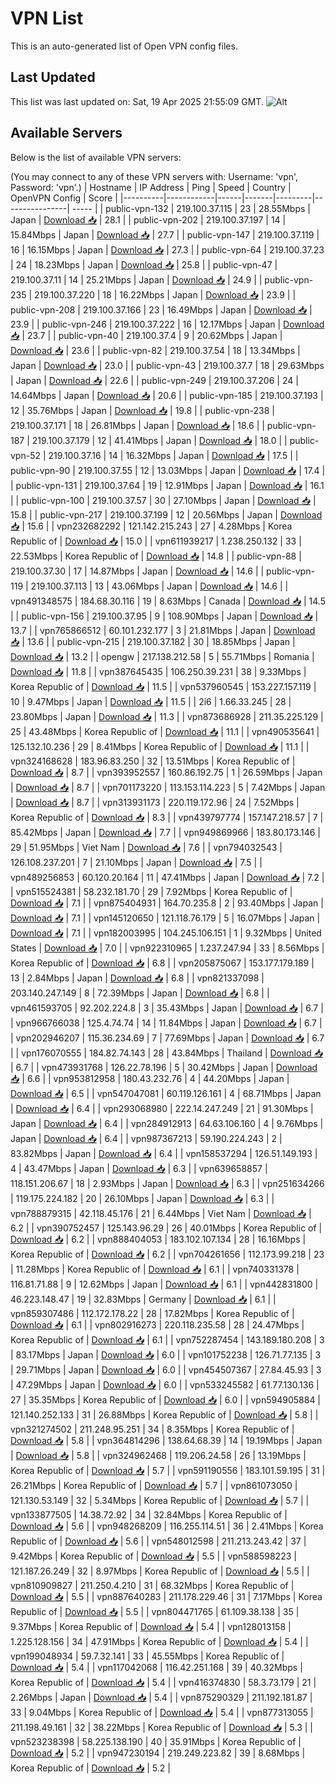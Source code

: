 # VPN List

This is an auto-generated list of Open VPN config files.

## Last Updated

This list was last updated on: Sat, 19 Apr 2025 21:55:09 GMT.
![Alt](https://repobeats.axiom.co/api/embed/186b98318ef1479477931607c1ad7d823f12451f.svg "Repobeats analytics image")

## Available Servers

Below is the list of available VPN servers:

(You may connect to any of these VPN servers with: Username: 'vpn', Password: 'vpn'.)
| Hostname | IP Address | Ping | Speed | Country | OpenVPN Config | Score |
|----------|------------|------|-------|---------|----------------| ----- |
| public-vpn-132 | 219.100.37.115 | 23 | 28.55Mbps | Japan | [Download 📥](./configs/server_0_JP.ovpn) | 28.1 |
| public-vpn-202 | 219.100.37.197 | 14 | 15.84Mbps | Japan | [Download 📥](./configs/server_1_JP.ovpn) | 27.7 |
| public-vpn-147 | 219.100.37.119 | 16 | 16.15Mbps | Japan | [Download 📥](./configs/server_2_JP.ovpn) | 27.3 |
| public-vpn-64 | 219.100.37.23 | 24 | 18.23Mbps | Japan | [Download 📥](./configs/server_3_JP.ovpn) | 25.8 |
| public-vpn-47 | 219.100.37.11 | 14 | 25.21Mbps | Japan | [Download 📥](./configs/server_4_JP.ovpn) | 24.9 |
| public-vpn-235 | 219.100.37.220 | 18 | 16.22Mbps | Japan | [Download 📥](./configs/server_5_JP.ovpn) | 23.9 |
| public-vpn-208 | 219.100.37.166 | 23 | 16.49Mbps | Japan | [Download 📥](./configs/server_6_JP.ovpn) | 23.9 |
| public-vpn-246 | 219.100.37.222 | 16 | 12.17Mbps | Japan | [Download 📥](./configs/server_7_JP.ovpn) | 23.7 |
| public-vpn-40 | 219.100.37.4 | 9 | 20.62Mbps | Japan | [Download 📥](./configs/server_8_JP.ovpn) | 23.6 |
| public-vpn-82 | 219.100.37.54 | 18 | 13.34Mbps | Japan | [Download 📥](./configs/server_9_JP.ovpn) | 23.0 |
| public-vpn-43 | 219.100.37.7 | 18 | 29.63Mbps | Japan | [Download 📥](./configs/server_10_JP.ovpn) | 22.6 |
| public-vpn-249 | 219.100.37.206 | 24 | 14.64Mbps | Japan | [Download 📥](./configs/server_11_JP.ovpn) | 20.6 |
| public-vpn-185 | 219.100.37.193 | 12 | 35.76Mbps | Japan | [Download 📥](./configs/server_12_JP.ovpn) | 19.8 |
| public-vpn-238 | 219.100.37.171 | 18 | 26.81Mbps | Japan | [Download 📥](./configs/server_13_JP.ovpn) | 18.6 |
| public-vpn-187 | 219.100.37.179 | 12 | 41.41Mbps | Japan | [Download 📥](./configs/server_14_JP.ovpn) | 18.0 |
| public-vpn-52 | 219.100.37.16 | 14 | 16.32Mbps | Japan | [Download 📥](./configs/server_15_JP.ovpn) | 17.5 |
| public-vpn-90 | 219.100.37.55 | 12 | 13.03Mbps | Japan | [Download 📥](./configs/server_16_JP.ovpn) | 17.4 |
| public-vpn-131 | 219.100.37.64 | 19 | 12.91Mbps | Japan | [Download 📥](./configs/server_17_JP.ovpn) | 16.1 |
| public-vpn-100 | 219.100.37.57 | 30 | 27.10Mbps | Japan | [Download 📥](./configs/server_18_JP.ovpn) | 15.8 |
| public-vpn-217 | 219.100.37.199 | 12 | 20.56Mbps | Japan | [Download 📥](./configs/server_19_JP.ovpn) | 15.6 |
| vpn232682292 | 121.142.215.243 | 27 | 4.28Mbps | Korea Republic of | [Download 📥](./configs/server_20_KR.ovpn) | 15.0 |
| vpn611939217 | 1.238.250.132 | 33 | 22.53Mbps | Korea Republic of | [Download 📥](./configs/server_21_KR.ovpn) | 14.8 |
| public-vpn-88 | 219.100.37.30 | 17 | 14.87Mbps | Japan | [Download 📥](./configs/server_22_JP.ovpn) | 14.6 |
| public-vpn-119 | 219.100.37.113 | 13 | 43.06Mbps | Japan | [Download 📥](./configs/server_23_JP.ovpn) | 14.6 |
| vpn491348575 | 184.68.30.116 | 19 | 8.63Mbps | Canada | [Download 📥](./configs/server_24_CA.ovpn) | 14.5 |
| public-vpn-156 | 219.100.37.95 | 9 | 108.90Mbps | Japan | [Download 📥](./configs/server_25_JP.ovpn) | 13.7 |
| vpn765866512 | 60.101.232.177 | 3 | 21.81Mbps | Japan | [Download 📥](./configs/server_26_JP.ovpn) | 13.6 |
| public-vpn-215 | 219.100.37.182 | 30 | 18.85Mbps | Japan | [Download 📥](./configs/server_27_JP.ovpn) | 13.2 |
| opengw | 217.138.212.58 | 5 | 55.71Mbps | Romania | [Download 📥](./configs/server_28_RO.ovpn) | 11.8 |
| vpn387645435 | 106.250.39.231 | 38 | 9.33Mbps | Korea Republic of | [Download 📥](./configs/server_29_KR.ovpn) | 11.5 |
| vpn537960545 | 153.227.157.119 | 10 | 9.47Mbps | Japan | [Download 📥](./configs/server_30_JP.ovpn) | 11.5 |
| 2i6 | 1.66.33.245 | 28 | 23.80Mbps | Japan | [Download 📥](./configs/server_31_JP.ovpn) | 11.3 |
| vpn873686928 | 211.35.225.129 | 25 | 43.48Mbps | Korea Republic of | [Download 📥](./configs/server_32_KR.ovpn) | 11.1 |
| vpn490535641 | 125.132.10.236 | 29 | 8.41Mbps | Korea Republic of | [Download 📥](./configs/server_33_KR.ovpn) | 11.1 |
| vpn324168628 | 183.96.83.250 | 32 | 13.51Mbps | Korea Republic of | [Download 📥](./configs/server_34_KR.ovpn) | 8.7 |
| vpn393952557 | 160.86.192.75 | 1 | 26.59Mbps | Japan | [Download 📥](./configs/server_35_JP.ovpn) | 8.7 |
| vpn701173220 | 113.153.114.223 | 5 | 7.42Mbps | Japan | [Download 📥](./configs/server_36_JP.ovpn) | 8.7 |
| vpn313931173 | 220.119.172.96 | 24 | 7.52Mbps | Korea Republic of | [Download 📥](./configs/server_37_KR.ovpn) | 8.3 |
| vpn439797774 | 157.147.218.57 | 7 | 85.42Mbps | Japan | [Download 📥](./configs/server_38_JP.ovpn) | 7.7 |
| vpn949869966 | 183.80.173.146 | 29 | 51.95Mbps | Viet Nam | [Download 📥](./configs/server_39_VN.ovpn) | 7.6 |
| vpn794032543 | 126.108.237.201 | 7 | 21.10Mbps | Japan | [Download 📥](./configs/server_40_JP.ovpn) | 7.5 |
| vpn489256853 | 60.120.20.164 | 11 | 47.41Mbps | Japan | [Download 📥](./configs/server_41_JP.ovpn) | 7.2 |
| vpn515524381 | 58.232.181.70 | 29 | 7.92Mbps | Korea Republic of | [Download 📥](./configs/server_42_KR.ovpn) | 7.1 |
| vpn875404931 | 164.70.235.8 | 2 | 93.40Mbps | Japan | [Download 📥](./configs/server_43_JP.ovpn) | 7.1 |
| vpn145120650 | 121.118.76.179 | 5 | 16.07Mbps | Japan | [Download 📥](./configs/server_44_JP.ovpn) | 7.1 |
| vpn182003995 | 104.245.106.151 | 1 | 9.32Mbps | United States | [Download 📥](./configs/server_45_US.ovpn) | 7.0 |
| vpn922310965 | 1.237.247.94 | 33 | 8.56Mbps | Korea Republic of | [Download 📥](./configs/server_46_KR.ovpn) | 6.8 |
| vpn205875067 | 153.177.179.189 | 13 | 2.84Mbps | Japan | [Download 📥](./configs/server_47_JP.ovpn) | 6.8 |
| vpn821337098 | 203.140.247.149 | 8 | 72.39Mbps | Japan | [Download 📥](./configs/server_48_JP.ovpn) | 6.8 |
| vpn461593705 | 92.202.224.8 | 3 | 35.43Mbps | Japan | [Download 📥](./configs/server_49_JP.ovpn) | 6.7 |
| vpn966766038 | 125.4.74.74 | 14 | 11.84Mbps | Japan | [Download 📥](./configs/server_50_JP.ovpn) | 6.7 |
| vpn202946207 | 115.36.234.69 | 7 | 77.69Mbps | Japan | [Download 📥](./configs/server_51_JP.ovpn) | 6.7 |
| vpn176070555 | 184.82.74.143 | 28 | 43.84Mbps | Thailand | [Download 📥](./configs/server_52_TH.ovpn) | 6.7 |
| vpn473931768 | 126.22.78.196 | 5 | 30.42Mbps | Japan | [Download 📥](./configs/server_53_JP.ovpn) | 6.6 |
| vpn953812958 | 180.43.232.76 | 4 | 44.20Mbps | Japan | [Download 📥](./configs/server_54_JP.ovpn) | 6.5 |
| vpn547047081 | 60.119.126.161 | 4 | 68.71Mbps | Japan | [Download 📥](./configs/server_55_JP.ovpn) | 6.4 |
| vpn293068980 | 222.14.247.249 | 21 | 91.30Mbps | Japan | [Download 📥](./configs/server_56_JP.ovpn) | 6.4 |
| vpn284912913 | 64.63.106.160 | 4 | 9.76Mbps | Japan | [Download 📥](./configs/server_57_JP.ovpn) | 6.4 |
| vpn987367213 | 59.190.224.243 | 2 | 83.82Mbps | Japan | [Download 📥](./configs/server_58_JP.ovpn) | 6.4 |
| vpn158537294 | 126.51.149.193 | 4 | 43.47Mbps | Japan | [Download 📥](./configs/server_59_JP.ovpn) | 6.3 |
| vpn639658857 | 118.151.206.67 | 18 | 2.93Mbps | Japan | [Download 📥](./configs/server_60_JP.ovpn) | 6.3 |
| vpn251634266 | 119.175.224.182 | 20 | 26.10Mbps | Japan | [Download 📥](./configs/server_61_JP.ovpn) | 6.3 |
| vpn788879315 | 42.118.45.176 | 21 | 6.44Mbps | Viet Nam | [Download 📥](./configs/server_62_VN.ovpn) | 6.2 |
| vpn390752457 | 125.143.96.29 | 26 | 40.01Mbps | Korea Republic of | [Download 📥](./configs/server_63_KR.ovpn) | 6.2 |
| vpn888404053 | 183.102.107.134 | 28 | 16.16Mbps | Korea Republic of | [Download 📥](./configs/server_64_KR.ovpn) | 6.2 |
| vpn704261656 | 112.173.99.218 | 23 | 11.28Mbps | Korea Republic of | [Download 📥](./configs/server_65_KR.ovpn) | 6.1 |
| vpn740331378 | 116.81.71.88 | 9 | 12.62Mbps | Japan | [Download 📥](./configs/server_66_JP.ovpn) | 6.1 |
| vpn442831800 | 46.223.148.47 | 19 | 32.83Mbps | Germany | [Download 📥](./configs/server_67_DE.ovpn) | 6.1 |
| vpn859307486 | 112.172.178.22 | 28 | 17.82Mbps | Korea Republic of | [Download 📥](./configs/server_68_KR.ovpn) | 6.1 |
| vpn802916273 | 220.118.235.58 | 28 | 24.47Mbps | Korea Republic of | [Download 📥](./configs/server_69_KR.ovpn) | 6.1 |
| vpn752287454 | 143.189.180.208 | 3 | 83.17Mbps | Japan | [Download 📥](./configs/server_70_JP.ovpn) | 6.0 |
| vpn101752238 | 126.71.77.135 | 3 | 29.71Mbps | Japan | [Download 📥](./configs/server_71_JP.ovpn) | 6.0 |
| vpn454507367 | 27.84.45.93 | 3 | 47.29Mbps | Japan | [Download 📥](./configs/server_72_JP.ovpn) | 6.0 |
| vpn533245582 | 61.77.130.136 | 27 | 35.35Mbps | Korea Republic of | [Download 📥](./configs/server_73_KR.ovpn) | 6.0 |
| vpn594905884 | 121.140.252.133 | 31 | 26.88Mbps | Korea Republic of | [Download 📥](./configs/server_74_KR.ovpn) | 5.8 |
| vpn321274502 | 211.248.95.251 | 34 | 8.35Mbps | Korea Republic of | [Download 📥](./configs/server_75_KR.ovpn) | 5.8 |
| vpn364814296 | 138.64.68.39 | 14 | 19.19Mbps | Japan | [Download 📥](./configs/server_76_JP.ovpn) | 5.8 |
| vpn324962468 | 119.206.24.58 | 26 | 13.19Mbps | Korea Republic of | [Download 📥](./configs/server_77_KR.ovpn) | 5.7 |
| vpn591190556 | 183.101.59.195 | 31 | 26.21Mbps | Korea Republic of | [Download 📥](./configs/server_78_KR.ovpn) | 5.7 |
| vpn861073050 | 121.130.53.149 | 32 | 5.34Mbps | Korea Republic of | [Download 📥](./configs/server_79_KR.ovpn) | 5.7 |
| vpn133877505 | 14.38.72.92 | 34 | 32.84Mbps | Korea Republic of | [Download 📥](./configs/server_80_KR.ovpn) | 5.6 |
| vpn948268209 | 116.255.114.51 | 36 | 2.41Mbps | Korea Republic of | [Download 📥](./configs/server_81_KR.ovpn) | 5.6 |
| vpn548012598 | 211.213.243.42 | 37 | 9.42Mbps | Korea Republic of | [Download 📥](./configs/server_82_KR.ovpn) | 5.5 |
| vpn588598223 | 121.187.26.249 | 32 | 8.97Mbps | Korea Republic of | [Download 📥](./configs/server_83_KR.ovpn) | 5.5 |
| vpn810909827 | 211.250.4.210 | 31 | 68.32Mbps | Korea Republic of | [Download 📥](./configs/server_84_KR.ovpn) | 5.5 |
| vpn887640283 | 211.178.229.46 | 31 | 7.17Mbps | Korea Republic of | [Download 📥](./configs/server_85_KR.ovpn) | 5.5 |
| vpn804471765 | 61.109.38.138 | 35 | 9.37Mbps | Korea Republic of | [Download 📥](./configs/server_86_KR.ovpn) | 5.4 |
| vpn128013158 | 1.225.128.156 | 34 | 47.91Mbps | Korea Republic of | [Download 📥](./configs/server_87_KR.ovpn) | 5.4 |
| vpn199048934 | 59.7.32.141 | 33 | 45.55Mbps | Korea Republic of | [Download 📥](./configs/server_88_KR.ovpn) | 5.4 |
| vpn117042068 | 116.42.251.168 | 39 | 40.32Mbps | Korea Republic of | [Download 📥](./configs/server_89_KR.ovpn) | 5.4 |
| vpn416374830 | 58.3.73.179 | 21 | 2.26Mbps | Japan | [Download 📥](./configs/server_90_JP.ovpn) | 5.4 |
| vpn875290329 | 211.192.181.87 | 33 | 9.04Mbps | Korea Republic of | [Download 📥](./configs/server_91_KR.ovpn) | 5.4 |
| vpn877313055 | 211.198.49.161 | 32 | 38.22Mbps | Korea Republic of | [Download 📥](./configs/server_92_KR.ovpn) | 5.3 |
| vpn523238398 | 58.225.138.190 | 40 | 35.91Mbps | Korea Republic of | [Download 📥](./configs/server_93_KR.ovpn) | 5.2 |
| vpn947230194 | 219.249.223.82 | 39 | 8.68Mbps | Korea Republic of | [Download 📥](./configs/server_94_KR.ovpn) | 5.2 |
